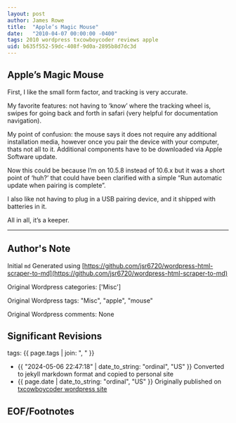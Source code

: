 ```yaml
---
layout: post
author: James Rowe
title:  "Apple’s Magic Mouse"
date:   "2010-04-07 00:00:00 -0400"
tags: 2010 wordpress txcowboycoder reviews apple
uid: b635f552-59dc-408f-9d0a-2895b8d7dc3d
---
```



## Apple’s Magic Mouse


First, I like the small form factor, and tracking is very accurate.


My favorite features: not having to ‘know’ where the tracking wheel is, swipes for going back and forth in safari (very helpful for documentation navigation).


My point of confusion: the mouse says it does not require any additional installation media, however once you pair the device with your computer, thats not all to it. Additional components have to be downloaded via Apple Software update.


Now this could be because I’m on 10.5.8 instead of 10.6.x but it was a short point of ‘huh?’ that could have been clarified with a simple “Run automatic update when pairing is complete”.


I also like not having to plug in a USB pairing device, and it shipped with batteries in it.


All in all, it’s a keeper.




---

## Author's Note

Initial `md` Generated using [https://github.com/jsr6720/wordpress-html-scraper-to-md](https://github.com/jsr6720/wordpress-html-scraper-to-md)

Original Wordpress categories: ['Misc']

Original Wordpress tags: "Misc", "apple", "mouse"

Original Wordpress comments: None

## Significant Revisions

tags: {{ page.tags | join: ", " }} <!-- todo move this somewhere -->

- {{ "2024-05-06 22:47:18" | date_to_string: "ordinal", "US" }} Converted to jekyll markdown format and copied to personal site
- {{ page.date | date_to_string: "ordinal", "US" }} Originally published on [txcowboycoder wordpress site](https://txcowboycoder.wordpress.com/2010/04/07/apples-magic-mouse/)

## EOF/Footnotes

